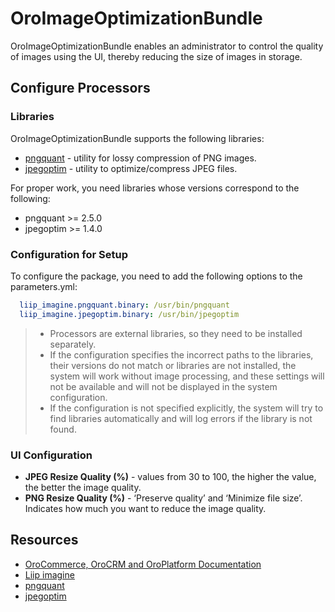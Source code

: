 # OroImageOptimizationBundle

OroImageOptimizationBundle enables an administrator to control the quality of images using the UI, thereby reducing the size of images in storage.

## Configure Processors

### Libraries

OroImageOptimizationBundle supports the following libraries:
 * [pngquant](https://pngquant.org/) - utility for lossy compression of PNG images.
 * [jpegoptim](https://github.com/tjko/jpegoptim) - utility to optimize/compress JPEG files.

For proper work, you need libraries whose versions correspond to the following:
 * pngquant >= 2.5.0
 * jpegoptim >= 1.4.0

### Configuration for Setup

To configure the package, you need to add the following options to the parameters.yml:

``` yaml
  liip_imagine.pngquant.binary: /usr/bin/pngquant
  liip_imagine.jpegoptim.binary: /usr/bin/jpegoptim
```

> * Processors are external libraries, so they need to be installed separately.
> * If the configuration specifies the incorrect paths to the libraries, their versions do not match or libraries are not installed, the system will work without image processing, and these settings will not be available and will not be displayed in the system configuration.
> * If the configuration is not specified explicitly, the system will try to find libraries automatically and will log errors if the library is not found.

### UI Configuration

 * **JPEG Resize Quality (%)** - values from 30 to 100, the higher the value, the better the image quality.
 * **PNG Resize Quality (%)** - ‘Preserve quality’ and ‘Minimize file size’. Indicates how much you want to reduce the image quality.

Resources
---------

  * [OroCommerce, OroCRM and OroPlatform Documentation](https://doc.oroinc.com)
  * [Liip imagine](https://github.com/liip/LiipImagineBundle)
  * [pngquant](https://pngquant.org)
  * [jpegoptim](https://github.com/tjko/jpegoptim)
